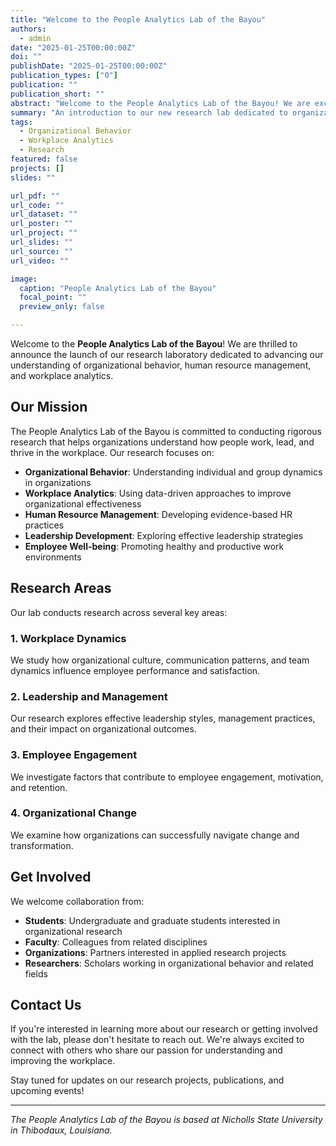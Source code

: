 ```yaml
---
title: "Welcome to the People Analytics Lab of the Bayou"
authors:
  - admin
date: "2025-01-25T00:00:00Z"
doi: ""
publishDate: "2025-01-25T00:00:00Z"
publication_types: ["0"]
publication: ""
publication_short: ""
abstract: "Welcome to the People Analytics Lab of the Bayou! We are excited to launch our research lab focused on understanding how people work, lead, and thrive in organizations."
summary: "An introduction to our new research lab dedicated to organizational behavior and workplace analytics."
tags:
  - Organizational Behavior
  - Workplace Analytics
  - Research
featured: false
projects: []
slides: ""

url_pdf: ""
url_code: ""
url_dataset: ""
url_poster: ""
url_project: ""
url_slides: ""
url_source: ""
url_video: ""

image:
  caption: "People Analytics Lab of the Bayou"
  focal_point: ""
  preview_only: false

---
```


Welcome to the **People Analytics Lab of the Bayou**! We are thrilled to announce the launch of our research laboratory dedicated to advancing our understanding of organizational behavior, human resource management, and workplace analytics.

## Our Mission

The People Analytics Lab of the Bayou is committed to conducting rigorous research that helps organizations understand how people work, lead, and thrive in the workplace. Our research focuses on:

- **Organizational Behavior**: Understanding individual and group dynamics in organizations
- **Workplace Analytics**: Using data-driven approaches to improve organizational effectiveness
- **Human Resource Management**: Developing evidence-based HR practices
- **Leadership Development**: Exploring effective leadership strategies
- **Employee Well-being**: Promoting healthy and productive work environments

## Research Areas

Our lab conducts research across several key areas:

### 1. Workplace Dynamics
We study how organizational culture, communication patterns, and team dynamics influence employee performance and satisfaction.

### 2. Leadership and Management
Our research explores effective leadership styles, management practices, and their impact on organizational outcomes.

### 3. Employee Engagement
We investigate factors that contribute to employee engagement, motivation, and retention.

### 4. Organizational Change
We examine how organizations can successfully navigate change and transformation.

## Get Involved

We welcome collaboration from:
- **Students**: Undergraduate and graduate students interested in organizational research
- **Faculty**: Colleagues from related disciplines
- **Organizations**: Partners interested in applied research projects
- **Researchers**: Scholars working in organizational behavior and related fields

## Contact Us

If you're interested in learning more about our research or getting involved with the lab, please don't hesitate to reach out. We're always excited to connect with others who share our passion for understanding and improving the workplace.

Stay tuned for updates on our research projects, publications, and upcoming events!

---

*The People Analytics Lab of the Bayou is based at Nicholls State University in Thibodaux, Louisiana.* 